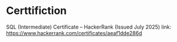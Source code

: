 # Certtifiction
SQL (Intermediate) Certificate – HackerRank (Issued July 2025)
link: https://www.hackerrank.com/certificates/aeaf1dde286d
